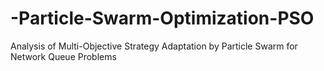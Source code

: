 # -Particle-Swarm-Optimization-PSO
Analysis of Multi-Objective Strategy Adaptation by Particle Swarm for Network Queue Problems
